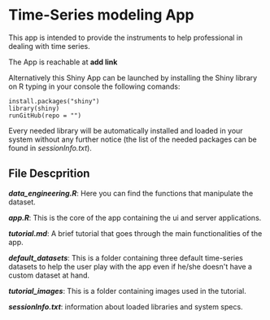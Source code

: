# Time-Series modeling App
This app is intended to provide the instruments to help professional in dealing with time series.

The App is reachable at **add link**

Alternatively this Shiny App can be launched by installing the Shiny library on R typing in your console the following comands: 

`install.packages("shiny")`\
`library(shiny)` \
`runGitHub(repo = "")`

Every needed library will be automatically installed and loaded in your system without any further notice (the list of the needed packages can be found in *sessionInfo.txt*).

## File Descprition
***data_engineering.R***: 
Here you can find the functions that manipulate the dataset.

***app.R***: 
This is the core of the app containing the ui and server applications. 

***tutorial.md***: A brief tutorial that goes through the main functionalities of the app.

***default_datasets***:
This is a folder containing three default time-series datasets to help the user play with the app even if he/she doesn't have a custom dataset at hand.

***tutorial_images***:
This is a folder containing images used in the tutorial.

***sessionInfo.txt***: information about loaded libraries and system specs.